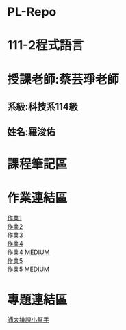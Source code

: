 # PL-Repo
# 111-2程式語言
# 授課老師:蔡芸琤老師
## 系級:科技系114級
## 姓名:羅浚佑
# 課程筆記區
# 作業連結區
[作業1](https://github.com/jiunnyo/PL-Repo/blob/main/HW1.ipynb)\
[作業2](https://github.com/jiunnyo/PL-Repo/blob/main/task%202.ipynb)\
[作業3](https://github.com/jiunnyo/PL-Repo/blob/main/HW3.ipynb)\
[作業4](https://github.com/jiunnyo/PL-Repo/blob/main/.ipynb_checkpoints/HW4-checkpoint.ipynb)\
[作業4 MEDIUM](https://medium.com/@m5213xiaoyo/%E5%8F%B0%E5%8C%97%E4%B8%8A%E5%B8%82%E5%85%AC%E5%8F%B8%E6%96%87%E5%AD%97%E6%8E%A2%E5%8B%98-d0f293a653a5)\
[作業5](https://nbviewer.org/github/jiunnyo/PL-Repo/blob/main/HW5.ipynb)\
[作業5 MEDIUM](https://medium.com/@m5213xiaoyo/%E5%8F%B0%E5%8C%97%E4%B8%8A%E5%B8%82%E5%85%AC%E5%8F%B8%E5%9C%B0%E5%9D%80%E7%86%B1%E9%BB%9E%E5%9C%96-11fa0bc0ecd5)

# 專題連結區
[師大排課小幫手](https://www.canva.com/design/DAFi9itFI4s/FMxXaRVunuoyVbBdmgjLUg/view?utm_content=DAFi9itFI4s&utm_campaign=designshare&utm_medium=link&utm_source=publishsharelink)
